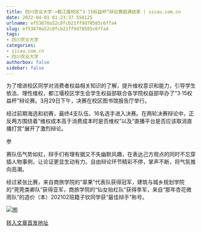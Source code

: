 ```yaml
---
title: 四川农业大学->都江堰校区“3·15权益杯”辩论赛圆满结束 | sicau.com.cn
date: 2022-04-01 01:23:37.558125
urlname: ef53870a52c8fcb21ff9d70585c6ffa4
slug: ef53870a52c8fcb21ff9d70585c6ffa4
tags: 
- 四川农业大学
categories:
- sicau.com.cn
- 四川农业大学
authorbox: false
sidebar: false
---
```

  

为了增进校区同学对消费者权益相关知识的了解，提升维权意识和能力，引导学生依法、理性维权，都江堰校区学生会学生权益部联合各学院权益部举办了“3·15权益杯”辩论赛。3月29日下午，决赛在校区图书馆报告厅举行。  

经过前期海选和初赛，最终4支队伍、16名选手进入决赛。在两轮决赛辩论中，正反两方围绕着“维权成本高于消费成本时是否维权”以及“直播平台是否应该取消直播打赏”展开了激烈辩论。

参
<!--more-->
赛队伍气势如虹，辩手们有理有据又不失幽默风趣，在表达己方观点的同时不忘穿插人物事例，让论证更显生动有力。自由辩论环节精彩不停，掌声不断，将气氛推向高潮。

经过紧张比赛，来自商旅学院的“翠果”代表队获得冠军，建筑与城乡规划学院的“莞莞类卿队”获得亚军，商旅学院的“仙女抬杠队”获得季军，来自“那年杏花微雨队”的造价（本）202102班籍子钦同学获“最佳辩手”称号。

![图](https://news.sicau.edu.cn/__local/6/C1/29/4D9BD895A70A8E16456963BAE8D_407FA516_AC914.png)

[转入文章首发地址](https://news.sicau.edu.cn/info/1078/67155.htm)